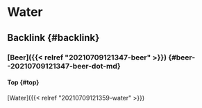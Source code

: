 # Water


## Backlink {#backlink}


### [Beer]({{< relref "20210709121347-beer" >}}) {#beer--20210709121347-beer-dot-md}


#### Top {#top}

[Water]({{< relref "20210709121359-water" >}})
